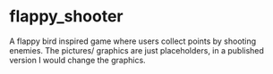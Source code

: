 # flappy_shooter
A flappy bird inspired game where users collect points by shooting enemies. 
The pictures/ graphics are just placeholders, in a published version I would change the graphics.
